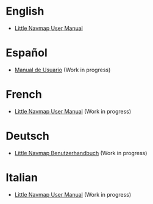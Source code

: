 # English

* [Little Navmap User Manual](en/README.md)

# Español

* [Manual de Usuario](es/README.md) \(Work in progress\)

# French

* [Little Navmap User Manual](fr/README.md) \(Work in progress\)

# Deutsch

* [Little Navmap Benutzerhandbuch](de/README.md) \(Work in progress\)

# Italian

* [Little Navmap User Manual](it/README.md) \(Work in progress\)

